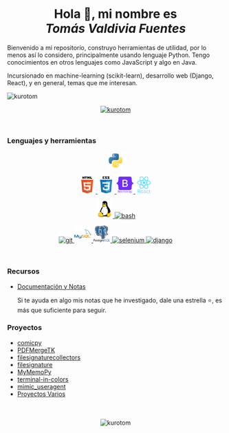 <h1 align="center">
Hola 👋, mi nombre es <br><i>Tomás Valdivia Fuentes<br></i>
</h1>

<p>
Bienvenido a mi repositorio, construyo herramientas de utilidad, por lo menos así lo considero, principalmente usando lenguaje Python. Tengo conocimientos en otros lenguajes como JavaScript y algo en Java.

Incursionado en machine-learning (scikit-learn), desarrollo web (Django, React), y en general, temas que me interesan.
</p>

<p align="left"> <img src="https://komarev.com/ghpvc/?username=kurotom&label=Profile%20views&color=0e75b6&style=flat" alt="kurotom" /> </p>

<p align="center"> <a href="https://github.com/ryo-ma/github-profile-trophy"><img src="https://github-profile-trophy.vercel.app/?username=kurotom" alt="kurotom" /></a> </p>

<br />


<h3>Lenguajes y herramientas</h3>

<p align="center">
<a href="https://www.python.org" target="_blank" rel="noreferrer"> <img src="https://raw.githubusercontent.com/devicons/devicon/master/icons/python/python-original.svg" alt="python" width="40" height="40"/> </a>
</p>

<p align="center">
<a href="https://www.w3.org/html/" target="_blank" rel="noreferrer"> <img src="https://raw.githubusercontent.com/devicons/devicon/master/icons/html5/html5-original-wordmark.svg" alt="html5" width="40" height="40"/> </a>
<a href="https://www.w3schools.com/css/" target="_blank" rel="noreferrer"> <img src="https://raw.githubusercontent.com/devicons/devicon/master/icons/css3/css3-original-wordmark.svg" alt="css3" width="40" height="40"/> </a>
<a href="https://getbootstrap.com" target="_blank" rel="noreferrer"> <img src="https://raw.githubusercontent.com/devicons/devicon/master/icons/bootstrap/bootstrap-plain-wordmark.svg" alt="bootstrap" width="40" height="40"/> </a>
<a href="https://reactjs.org/" target="_blank" rel="noreferrer"> <img src="https://raw.githubusercontent.com/devicons/devicon/master/icons/react/react-original-wordmark.svg" alt="react" width="40" height="40"/> </a>
<p>

<p align="center">
<a href="https://www.linux.org/" target="_blank" rel="noreferrer"> <img src="https://raw.githubusercontent.com/devicons/devicon/master/icons/linux/linux-original.svg" alt="linux" width="40" height="40"/> </a>
<a href="https://www.gnu.org/software/bash/" target="_blank" rel="noreferrer"> <img src="https://www.vectorlogo.zone/logos/gnu_bash/gnu_bash-icon.svg" alt="bash" width="40" height="40"/> </a>
</p>

<p align="center">
<a href="https://git-scm.com/" target="_blank" rel="noreferrer"> <img src="https://www.vectorlogo.zone/logos/git-scm/git-scm-icon.svg" alt="git" width="40" height="40"/> </a>
<a href="https://www.mysql.com/" target="_blank" rel="noreferrer"> <img src="https://raw.githubusercontent.com/devicons/devicon/master/icons/mysql/mysql-original-wordmark.svg" alt="mysql" width="40" height="40"/> </a>
<a href="https://www.postgresql.org" target="_blank" rel="noreferrer"> <img src="https://raw.githubusercontent.com/devicons/devicon/master/icons/postgresql/postgresql-original-wordmark.svg" alt="postgresql" width="40" height="40"/> </a>
<a href="https://www.selenium.dev" target="_blank" rel="noreferrer"> <img src="https://raw.githubusercontent.com/detain/svg-logos/780f25886640cef088af994181646db2f6b1a3f8/svg/selenium-logo.svg" alt="selenium" width="40" height="40"/> </a>
<a href="https://www.djangoproject.com/" target="_blank" rel="noreferrer"> <img src="https://cdn.worldvectorlogo.com/logos/django.svg" alt="django" width="40" height="40"/> </a>
</p>

<br />

<p>

<h3>Recursos</h3>
<ul>
  <li>
    <a target="_blank" href="https://github.com/kurotom/Documentacion_Notas">Documentación y Notas</a>
  </li>
  <p style="font-size: 14px">
    Si te ayuda en algo mis notas que he investigado, dale una estrella ⭐, es más que suficiente para seguir.
  </p>
</ul>

<h3>Proyectos</h3>
<ul>

  <li>
    <a target="_blank" href="https://github.com/kurotom/comicpy">comicpy</a>
  </li>
  <li>
    <a target="_blank" href="https://github.com/kurotom/PDFMergeTK">PDFMergeTK</a>
  </li>
  <li>
    <a target="_blank" href="https://github.com/kurotom/filesignaturecollectors">filesignaturecollectors</a>
  </li>
  <li>
    <a target="_blank" href="https://github.com/kurotom/filesignature">filesignature</a>
  </li>
  <li>
    <a target="_blank" href="https://github.com/kurotom/MyMemoPy">MyMemoPy</a>
  </li>
  <li>
    <a target="_blank" href="https://github.com/kurotom/terminal-in-colors">terminal-in-colors</a>
  </li>
  <li>
    <a target="_blank" href="https://github.com/kurotom/mimic_useragent">mimic_useragent</a>
  </li>
  <li>
    <a target="_blank" href="https://github.com/kurotom/proyectos_varios">Proyectos Varios</a>
  </li>

</ul>

</p>




<p align="center">

<!--
<img align="center" src="https://github-readme-stats.vercel.app/api/top-langs?username=kurotom&show_icons=true&locale=es&layout=compact" alt="kurotom" />
 -->

<br />
<br />

<img align="center" src="https://github-readme-stats.vercel.app/api?username=kurotom&show_icons=true&locale=en" alt="kurotom" />

</p>
